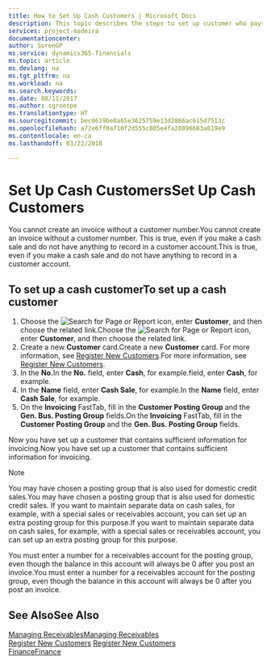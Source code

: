 ```yaml
---
title: How to Set Up Cash Customers | Microsoft Docs
description: This topic describes the steps to set up customer who pays in cash.
services: project-madeira
documentationcenter: 
author: SorenGP
ms.service: dynamics365-financials
ms.topic: article
ms.devlang: na
ms.tgt_pltfrm: na
ms.workload: na
ms.search.keywords: 
ms.date: 08/11/2017
ms.author: sgroespe
ms.translationtype: HT
ms.sourcegitcommit: bec0619be0a65e3625759e13d2866ac615d7513c
ms.openlocfilehash: a72e6ff0a710f2d555c805e4fa28896683a819e9
ms.contentlocale: en-ca
ms.lasthandoff: 03/22/2018

---
```

# <a name="set-up-cash-customers"></a><span data-ttu-id="40aa5-103">Set Up Cash Customers</span><span class="sxs-lookup"><span data-stu-id="40aa5-103">Set Up Cash Customers</span></span>
<span data-ttu-id="40aa5-104">You cannot create an invoice without a customer number.</span><span class="sxs-lookup"><span data-stu-id="40aa5-104">You cannot create an invoice without a customer number.</span></span> <span data-ttu-id="40aa5-105">This is true, even if you make a cash sale and do not have anything to record in a customer account.</span><span class="sxs-lookup"><span data-stu-id="40aa5-105">This is true, even if you make a cash sale and do not have anything to record in a customer account.</span></span>  

## <a name="to-set-up-a-cash-customer"></a><span data-ttu-id="40aa5-106">To set up a cash customer</span><span class="sxs-lookup"><span data-stu-id="40aa5-106">To set up a cash customer</span></span>  
1.  <span data-ttu-id="40aa5-107">Choose the ![Search for Page or Report](media/ui-search/search_small.png "Search for Page or Report icon") icon, enter **Customer**, and then choose the related link.</span><span class="sxs-lookup"><span data-stu-id="40aa5-107">Choose the ![Search for Page or Report](media/ui-search/search_small.png "Search for Page or Report icon") icon, enter **Customer**, and then choose the related link.</span></span>  
2.  <span data-ttu-id="40aa5-108">Create a new **Customer** card.</span><span class="sxs-lookup"><span data-stu-id="40aa5-108">Create a new **Customer** card.</span></span> <span data-ttu-id="40aa5-109">For more information, see [Register New Customers](sales-how-register-new-customers.md).</span><span class="sxs-lookup"><span data-stu-id="40aa5-109">For more information, see [Register New Customers](sales-how-register-new-customers.md).</span></span>
3.  <span data-ttu-id="40aa5-110">In the **No.**</span><span class="sxs-lookup"><span data-stu-id="40aa5-110">In the **No.**</span></span> <span data-ttu-id="40aa5-111">field, enter **Cash**, for example.</span><span class="sxs-lookup"><span data-stu-id="40aa5-111">field, enter **Cash**, for example.</span></span>  
4.  <span data-ttu-id="40aa5-112">In the **Name** field, enter **Cash Sale**, for example.</span><span class="sxs-lookup"><span data-stu-id="40aa5-112">In the **Name** field, enter **Cash Sale**, for example.</span></span>  
5.  <span data-ttu-id="40aa5-113">On the **Invoicing** FastTab, fill in the **Customer Posting Group** and the **Gen. Bus. Posting Group** fields.</span><span class="sxs-lookup"><span data-stu-id="40aa5-113">On the **Invoicing** FastTab, fill in the **Customer Posting Group** and the **Gen. Bus. Posting Group** fields.</span></span>  

 <span data-ttu-id="40aa5-114">Now you have set up a customer that contains sufficient information for invoicing.</span><span class="sxs-lookup"><span data-stu-id="40aa5-114">Now you have set up a customer that contains sufficient information for invoicing.</span></span>  

> [!NOTE]  
>  <span data-ttu-id="40aa5-115">You may have chosen a posting group that is also used for domestic credit sales.</span><span class="sxs-lookup"><span data-stu-id="40aa5-115">You may have chosen a posting group that is also used for domestic credit sales.</span></span> <span data-ttu-id="40aa5-116">If you want to maintain separate data on cash sales, for example, with a special sales or receivables account, you can set up an extra posting group for this purpose.</span><span class="sxs-lookup"><span data-stu-id="40aa5-116">If you want to maintain separate data on cash sales, for example, with a special sales or receivables account, you can set up an extra posting group for this purpose.</span></span>  
>   
>  <span data-ttu-id="40aa5-117">You must enter a number for a receivables account for the posting group, even though the balance in this account will always be 0 after you post an invoice.</span><span class="sxs-lookup"><span data-stu-id="40aa5-117">You must enter a number for a receivables account for the posting group, even though the balance in this account will always be 0 after you post an invoice.</span></span>  

## <a name="see-also"></a><span data-ttu-id="40aa5-118">See Also</span><span class="sxs-lookup"><span data-stu-id="40aa5-118">See Also</span></span>
[<span data-ttu-id="40aa5-119">Managing Receivables</span><span class="sxs-lookup"><span data-stu-id="40aa5-119">Managing Receivables</span></span>](receivables-manage-receivables.md)  
<span data-ttu-id="40aa5-120">[Register New Customers](sales-how-register-new-customers.md)  </span><span class="sxs-lookup"><span data-stu-id="40aa5-120">[Register New Customers](sales-how-register-new-customers.md)  </span></span>  
[<span data-ttu-id="40aa5-121">Finance</span><span class="sxs-lookup"><span data-stu-id="40aa5-121">Finance</span></span>](finance.md)  


